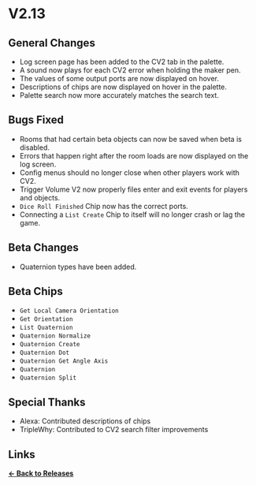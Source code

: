 # V2.13

## General Changes

* Log screen page has been added to the CV2 tab in the palette.
* A sound now plays for each CV2 error when holding the maker pen.
* The values of some output ports are now displayed on hover.
* Descriptions of chips are now displayed on hover in the palette.
* Palette search now more accurately matches the search text.

## Bugs Fixed

* Rooms that had certain beta objects can now be saved when beta is disabled.
* Errors that happen right after the room loads are now displayed on the log screen.
* Config menus should no longer close when other players work with CV2.
* Trigger Volume V2 now properly files enter and exit events for players and objects.
* `Dice Roll Finished` Chip now has the correct ports.
* Connecting a `List Create` Chip to itself will no longer crash or lag the game.

## Beta Changes

* Quaternion types have been added.

## Beta Chips

* `Get Local Camera Orientation`
* `Get Orientation`
* `List Quaternion`
* `Quaternion Normalize`
* `Quaternion Create`
* `Quaternion Dot`
* `Quaternion Get Angle Axis`
* `Quaternion`
* `Quaternion Split`

## Special Thanks

* Alexa: Contributed descriptions of chips
* TripleWhy: Contributed to CV2 search filter improvements

## Links

**[<- Back to Releases](./)**
